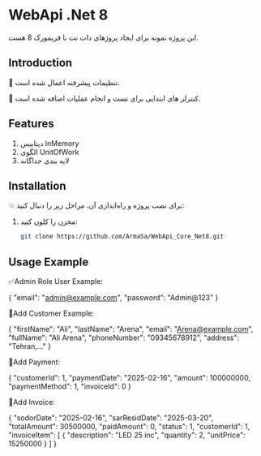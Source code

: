 # WebApi .Net 8 

این پروژه نمونه برای ایجاد پروژهای دات نت با فریمورک 8 هست.
## Introduction

🍕 تنظیمات پیشرفته اعمال شده است.

🍟 کنترلر های ابتدایی برای تست و انجام عملیات اضافه شده است.

## Features

1) دیتابیس InMemory
2) الگوی UnitOfWork
3) لایه بندی جداگانه

## Installation

💥 برای نصب پروژه و راه‌اندازی آن، مراحل زیر را دنبال کنید:

1. مخزن را کلون کنید:
    ```bash
    git clone https://github.com/ArmaSa/WebApi_Core_Net8.git
    ```

## Usage Example

✅Admin Role User Example:

{
  "email": "admin@example.com",
  "password": "Admin@123"
}

🧒Add Customer Example:	 
 
{
  "firstName": "Ali",
  "lastName": "Arena",
  "email": "Arena@example.com",
  "fullName": "Ali Arena",
  "phoneNumber": "09345678912",
  "address": "Tehran,..."
}

💸Add Payment:

{
  "customerId": 1,
  "paymentDate": "2025-02-16",
  "amount": 100000000,
  "paymentMethod": 1,
  "invoiceId": 0
}

🛒Add Invoice:

{
  "sodorDate": "2025-02-16",
  "sarResidDate": "2025-03-20",
  "totalAmount": 30500000,
  "paidAmount": 0,
  "status": 1,
  "customerId": 1,
  "invoiceItem": [
    {
      "description": "LED 25 inc",
      "quantity": 2,
      "unitPrice": 15250000
    }
  ]
}
